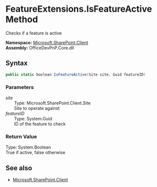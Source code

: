 # FeatureExtensions.IsFeatureActive Method  
Checks if a feature is active  

**Namespace:** [Microsoft.SharePoint.Client](Microsoft.SharePoint.Client.md)  
**Assembly:** OfficeDevPnP.Core.dll  
## Syntax
```C#
public static boolean IsFeatureActive(Site site, Guid featureID)
```
### Parameters
*site*  
&emsp;&emsp;Type: Microsoft.SharePoint.Client.Site  
&emsp;&emsp;Site to operate against  
*featureID*  
&emsp;&emsp;Type: System.Guid  
&emsp;&emsp;ID of the feature to check  
### Return Value
Type: System.Boolean  
True if active, false otherwise

## See also
- [Microsoft.SharePoint.Client](Microsoft.SharePoint.Client.md)
